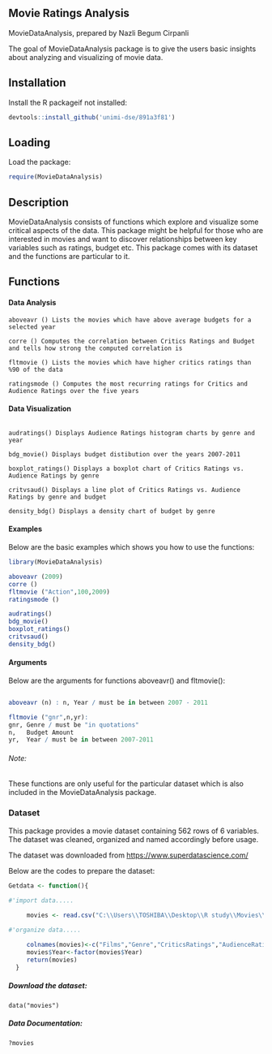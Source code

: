 
## Movie Ratings Analysis

MovieDataAnalysis, prepared by Nazli Begum Cirpanli

<!-- badges: start -->
<!-- badges: end -->

The goal of MovieDataAnalysis package is to give the users basic insights about analyzing and visualizing of movie data. 

## Installation

Install the R packageif not installed:

``` r
devtools::install_github('unimi-dse/891a3f81')
```

## Loading

Load the package:

``` r
require(MovieDataAnalysis)
```
## Description

MovieDataAnalysis consists of functions which explore and visualize some critical aspects of the data. This package might be helpful for those who are interested in movies and want to discover relationships between key variables such as ratings, budget etc. This package comes with its dataset and the functions are particular to it.

## Functions


#### Data Analysis 

```
aboveavr () Lists the movies which have above average budgets for a selected year

corre () Computes the correlation between Critics Ratings and Budget and tells how strong the computed correlation is

fltmovie () Lists the movies which have higher critics ratings than
%90 of the data

ratingsmode () Computes the most recurring ratings for Critics and Audience Ratings over the five years
```

#### Data Visualization
```

audratings() Displays Audience Ratings histogram charts by genre and year

bdg_movie() Displays budget distibution over the years 2007-2011

boxplot_ratings() Displays a boxplot chart of Critics Ratings vs. Audience Ratings by genre

critvsaud() Displays a line plot of Critics Ratings vs. Audience Ratings by genre and budget

density_bdg() Displays a density chart of budget by genre
```
#### Examples


Below are the basic examples which shows you how to use the functions: 

``` r
library(MovieDataAnalysis)

aboveavr (2009)
corre ()
fltmovie ("Action",100,2009)
ratingsmode ()

audratings()
bdg_movie()
boxplot_ratings()
critvsaud()
density_bdg()

```
#### Arguments


Below are the arguments for functions aboveavr() and fltmovie():

``` r

aboveavr (n) : n, Year / must be in between 2007 - 2011

fltmovie ("gnr",n,yr):
gnr, Genre / must be "in quotations"
n,   Budget Amount
yr,  Year / must be in between 2007-2011

```

###### Note:

These functions are only useful for the particular dataset which is also included in the MovieDataAnalysis package.

### Dataset

This package provides a movie dataset containing 562 rows of 6 variables. The dataset was cleaned, organized and named accordingly before usage.

The dataset was downloaded from https://www.superdatascience.com/

Below are the codes to prepare the dataset:

``` r
Getdata <- function(){

#'import data.....

     movies <- read.csv("C:\\Users\\TOSHIBA\\Desktop\\R study\\Movies\\Movie-Ratings.csv")
    
#'organize data.....

     colnames(movies)<-c("Films","Genre","CriticsRatings","AudienceRatings","BudgetinMillions","Year")
     movies$Year<-factor(movies$Year)
     return(movies)
  }

```
##### Download the dataset:

```
data("movies")
```
##### Data Documentation:

```
?movies
```


